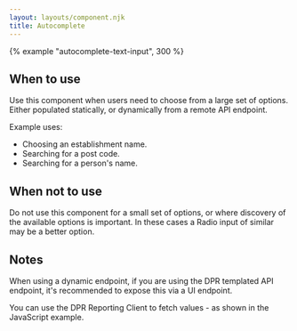 ```yaml
---
layout: layouts/component.njk
title: Autocomplete
---
```


{% example "autocomplete-text-input", 300 %}

## When to use

Use this component when users need to choose from a large set of options. Either populated statically, or dynamically from a remote API endpoint.

Example uses:
- Choosing an establishment name.
- Searching for a post code.
- Searching for a person's name.

## When not to use

Do not use this component for a small set of options, or where discovery of the available options is important. In these cases a Radio input of similar may be a better option.

## Notes

When using a dynamic endpoint, if you are using the DPR templated API endpoint, it's recommended to expose this via a UI endpoint.

You can use the DPR Reporting Client to fetch values - as shown in the JavaScript example.
